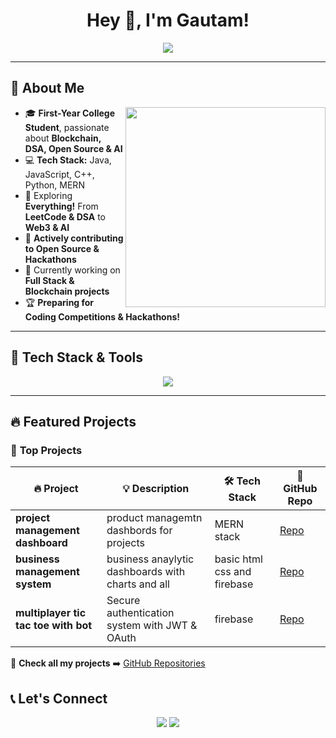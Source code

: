 
<h1 align="center">Hey 👋, I'm Gautam!</h1>

<p align="center">
  <img src="https://readme-typing-svg.herokuapp.com?font=Fira+Code&weight=600&size=22&pause=1000&color=F77D00&center=true&vCenter=true&width=700&lines=Full+Stack+Developer+%7C+Blockchain+%7C+DSA+%7C+Open+Source;Exploring+Everything+%F0%9F%9A%80+DSA%2C+LeetCode%2C+Blockchain%2C+Open+Source;JavaScript+%7C+Java+%7C+C%2B%2B+%7C+Python+%7C+MERN+%7C+Spring+Boot;Building+Awesome+Software+%26+AI+Projects!" />
</p>

---

## 🌟 **About Me**
<img align="right" src="https://cdn.dribbble.com/users/1162077/screenshots/3848914/media/7ed7d5ca074b48b328150e5a231e8d1f.gif" width="320" />

- 🎓 **First-Year College Student**, passionate about **Blockchain, DSA, Open Source & AI**  
- 💻 **Tech Stack:** Java, JavaScript, C++, Python, MERN 
- 🎯 Exploring **Everything!** From **LeetCode & DSA** to **Web3 & AI**  
- 🚀 **Actively contributing to Open Source & Hackathons**  
- 🎨 Currently working on **Full Stack & Blockchain projects**  
- 🏆 **Preparing for Coding Competitions & Hackathons!**  

---

## 🚀 **Tech Stack & Tools**
<div align="center">
  <img src="https://skillicons.dev/icons?i=java,js,cpp,python,mongodb,firebase,nodejs,react,express,spring,git,github,docker,linux,vscode,figma" />
</div>

---

## 🔥 **Featured Projects**
### 🚀 **Top Projects**
| 🔥 Project | 💡 Description | 🛠 Tech Stack | 🔗 GitHub Repo |
|------------|--------------|-------------|-------------|
|  **project management dashboard** | product managemtn dashbords for projects | MERN stack  | [Repo](https://github.com/Krishna-Sharma-g/taskboard-pro) |
|  **business management system** | business anaylytic dashboards with charts and all  | basic html css and firebase | [Repo](https://github.com/Manishym956/IgniteEdge) |
|  **multiplayer tic tac toe with bot** | Secure authentication system with JWT & OAuth | firebase | [Repo](https://github.com/Krishna-Sharma-g/tic-tac-toe-online-game-) |

🔗 **Check all my projects** ➡️ [GitHub Repositories](https://github.com/yourusername?tab=repositories)



  
## 📞 Let's Connect
<p align="center"> 
  <a href="https://linkedin.com/in/yourusername"><img src="https://img.shields.io/badge/-LinkedIn-0077B5?style=for-the-badge&logo=linkedin&logoColor=white"></a> <a href="mailto:gautamkrishnasharma1@gmail.com"><img src="https://img.shields.io/badge/-Email-D14836?style=for-the-badge&logo=gmail&logoColor=white"></a> </p>
